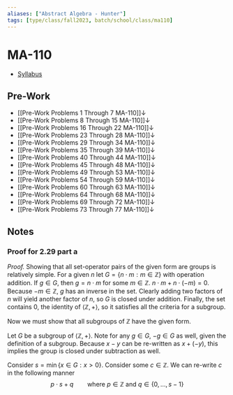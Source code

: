 ```yaml
---
aliases: ["Abstract Algebra - Hunter"]
tags: [type/class/fall2023, batch/school/class/ma110]
---
```

# MA-110
- [Syllabus](https://westmont.instructure.com/courses/9598/assignments/syllabus)
## Pre-Work
- [[Pre-Work Problems 1 Through 7 MA-110]]↓
- [[Pre-Work Problems 8 Through 15 MA-110]]↓
- [[Pre-Work Problems 16 Through 22 MA-110]]↓
- [[Pre-Work Problems 23 Through 28 MA-110]]↓
- [[Pre-Work Problems 29 Through 34 MA-110]]↓
- [[Pre-Work Problems 35 Through 39 MA-110]]↓
- [[Pre-Work Problems 40 Through 44 MA-110]]↓
- [[Pre-Work Problems 45 Through 48 MA-110]]↓
- [[Pre-Work Problems 49 Through  53 MA-110]]↓
- [[Pre-Work Problems 54 Through 59 MA-110]]↓
- [[Pre-Work Problems 60 Through 63 MA-110]]↓
- [[Pre-Work Problems 64 Through 68 MA-110]]↓
- [[Pre-Work Problems 69 Through 72 MA-110]]↓
- [[Pre-Work Problems 73 Through 77 MA-110]]↓

## Notes

### Proof for 2.29 part a

*Proof.* Showing that all set-operator pairs of the given form are groups is relatively simple. For a given $n$ let $G = \{ n \cdot m : m \in \mathbb{Z} \}$ with operation addition. If $g \in G$, then $g=n \cdot m$ for some $m \in \mathbb{Z}$. $n \cdot m + n  \cdot  (-m)=0$. Because $-m \in \mathbb{Z}$, $g$ has an inverse in the set. Clearly adding two factors of $n$ will yield another factor of $n$, so $G$ is closed under addition. Finally, the set contains $0$, the identity of $\langle \mathbb{Z},+\rangle$, so it satisfies all the criteria for a subgroup. 

Now we must show that all subgroups of $\mathbb{Z}$ have the given form.

Let $G$ be a subgroup of $\langle \mathbb{Z}, +\rangle$. Note for any $g \in G$, $-g \in G$ as well, given the definition of a subgroup. Because $x-y$ can be re-written as $x+(-y)$, this implies the group is closed under subtraction as well.

Consider $s = \min\{ x \in G : x >0 \}$. Consider some $c \in \mathbb{Z}$. We can re-write $c$ in the following manner
$$
p  \cdot s + q \qquad \text{where }p \in  \mathbb{Z} \text{ and } q \in  \{ 0,\dots, s-1\}
$$
